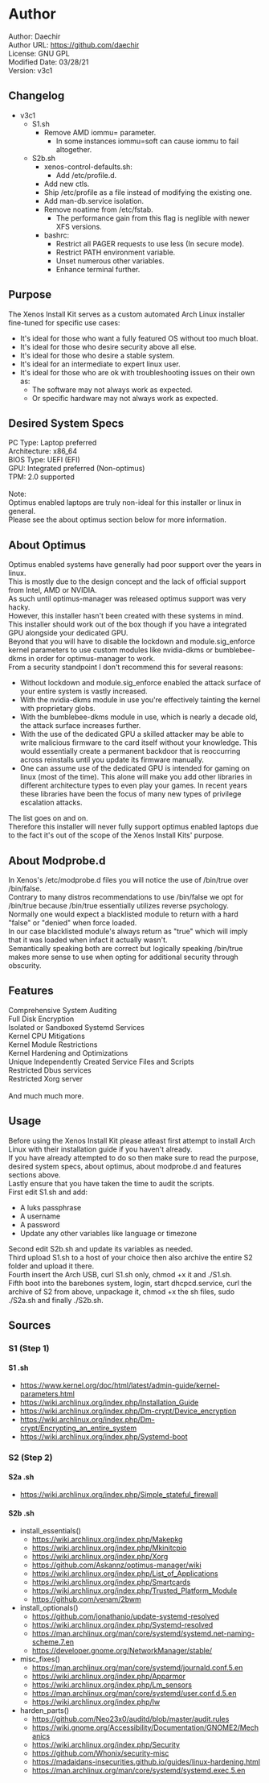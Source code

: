 # Author
Author: Daechir <br/>
Author URL: https://github.com/daechir <br/>
License: GNU GPL <br/>
Modified Date: 03/28/21 <br/>
Version: v3c1


## Changelog
+ v3c1
  * S1.sh
    + Remove AMD iommu= parameter.
      * In some instances iommu=soft can cause iommu to fail altogether.
  * S2b.sh
    + xenos-control-defaults.sh:
      * Add /etc/profile.d.
    + Add new ctls.
    + Ship /etc/profile as a file instead of modifying the existing one.
    + Add man-db.service isolation.
    + Remove noatime from /etc/fstab.
      * The performance gain from this flag is neglible with newer XFS versions.
    + bashrc:
      * Restrict all PAGER requests to use less (In secure mode).
      * Restrict PATH environment variable.
      * Unset numerous other variables.
      * Enhance terminal further.


## Purpose
The Xenos Install Kit serves as a custom automated Arch Linux installer fine-tuned for specific use cases:

+ It's ideal for those who want a fully featured OS without too much bloat.
+ It's ideal for those who desire security above all else.
+ It's ideal for those who desire a stable system.
+ It's ideal for an intermediate to expert linux user.
+ It's ideal for those who are ok with troubleshooting issues on their own as:
  * The software may not always work as expected.
  * Or specific hardware may not always work as expected.


## Desired System Specs
PC Type: Laptop preferred <br/>
Architecture: x86_64 <br/>
BIOS Type: UEFI (EFI) <br/>
GPU: Integrated preferred (Non-optimus) <br/>
TPM: 2.0 supported <br/><br/>
Note: <br/>
Optimus enabled laptops are truly non-ideal for this installer or linux in general. <br/>
Please see the about optimus section below for more information.


## About Optimus
Optimus enabled systems have generally had poor support over the years in linux. <br/>
This is mostly due to the design concept and the lack of official support from Intel, AMD or NVIDIA. <br/>
As such until optimus-manager was released optimus support was very hacky. <br/>
However, this installer hasn't been created with these systems in mind. <br/>
This installer should work out of the box though if you have a integrated GPU alongside your dedicated GPU. <br/>
Beyond that you will have to disable the lockdown and module.sig_enforce kernel parameters to use custom modules like nvidia-dkms or bumblebee-dkms in order for optimus-manager to work. <br/>
From a security standpoint I don't recommend this for several reasons:

+ Without lockdown and module.sig_enforce enabled the attack surface of your entire system is vastly increased.
+ With the nvidia-dkms module in use you're effectively tainting the kernel with proprietary globs.
+ With the bumblebee-dkms module in use, which is nearly a decade old, the attack surface increases further.
+ With the use of the dedicated GPU a skilled attacker may be able to write malicious firmware to the card itself without your knowledge. This would essentially create a permanent backdoor that
is reoccurring across reinstalls until you update its firmware manually.
+ One can assume use of the dedicated GPU is intended for gaming on linux (most of the time). This alone will make you add other libraries in different architecture types to even play your games. In recent years these libraries have been the focus of many new types of privilege escalation attacks.

The list goes on and on. <br/>
Therefore this installer will never fully support optimus enabled laptops due to the fact it's out of the scope of the Xenos Install Kits' purpose.


## About Modprobe.d
In Xenos's /etc/modprobe.d files you will notice the use of /bin/true over /bin/false. <br/>
Contrary to many distros recommendations to use /bin/false we opt for /bin/true because /bin/true essentially utilizes reverse psychology. <br/>
Normally one would expect a blacklisted module to return with a hard "false" or "denied" when force loaded. <br/>
In our case blacklisted module's always return as "true" which will imply that it was loaded when infact it actually wasn't. <br/>
Semantically speaking both are correct but logically speaking /bin/true makes more sense to use when opting for additional security through obscurity.


## Features
Comprehensive System Auditing <br/>
Full Disk Encryption <br/>
Isolated or Sandboxed Systemd Services <br/>
Kernel CPU Mitigations <br/>
Kernel Module Restrictions <br/>
Kernel Hardening and Optimizations <br/>
Unique Independently Created Service Files and Scripts <br/>
Restricted Dbus services <br/>
Restricted Xorg server <br/><br/>
And much much more.


## Usage
Before using the Xenos Install Kit please atleast first attempt to install Arch Linux with their installation guide if you haven't already. <br/>
If you have already attempted to do so then make sure to read the purpose, desired system specs, about optimus, about modprobe.d and features sections above. <br/>
Lastly ensure that you have taken the time to audit the scripts. <br/>
First edit S1.sh and add:

+ A luks passphrase
+ A username
+ A password
+ Update any other variables like language or timezone

Second edit S2b.sh and update its variables as needed. <br/>
Third upload S1.sh to a host of your choice then also archive the entire S2 folder and upload it there. <br/>
Fourth insert the Arch USB, curl S1.sh only, chmod +x it and ./S1.sh. <br/>
Fifth boot into the barebones system, login, start dhcpcd.service, curl the archive of S2 from above, unpackage it,
chmod +x the sh files, sudo ./S2a.sh and finally ./S2b.sh.


## Sources
### S1 (Step 1)
#### S1 .sh
+ https://www.kernel.org/doc/html/latest/admin-guide/kernel-parameters.html
+ https://wiki.archlinux.org/index.php/Installation_Guide
+ https://wiki.archlinux.org/index.php/Dm-crypt/Device_encryption
+ https://wiki.archlinux.org/index.php/Dm-crypt/Encrypting_an_entire_system
+ https://wiki.archlinux.org/index.php/Systemd-boot
### S2 (Step 2)
#### S2a .sh
+ https://wiki.archlinux.org/index.php/Simple_stateful_firewall
#### S2b .sh
+ install_essentials()
  * https://wiki.archlinux.org/index.php/Makepkg
  * https://wiki.archlinux.org/index.php/Mkinitcpio
  * https://wiki.archlinux.org/index.php/Xorg
  * https://github.com/Askannz/optimus-manager/wiki
  * https://wiki.archlinux.org/index.php/List_of_Applications
  * https://wiki.archlinux.org/index.php/Smartcards
  * https://wiki.archlinux.org/index.php/Trusted_Platform_Module
  * https://github.com/venam/2bwm
+ install_optionals()
  * https://github.com/jonathanio/update-systemd-resolved
  * https://wiki.archlinux.org/index.php/Systemd-resolved
  * https://man.archlinux.org/man/core/systemd/systemd.net-naming-scheme.7.en
  * https://developer.gnome.org/NetworkManager/stable/
+ misc_fixes()
  * https://man.archlinux.org/man/core/systemd/journald.conf.5.en
  * https://wiki.archlinux.org/index.php/Apparmor
  * https://wiki.archlinux.org/index.php/Lm_sensors
  * https://man.archlinux.org/man/core/systemd/user.conf.d.5.en
  * https://wiki.archlinux.org/index.php/Iw
+ harden_parts()
  * https://github.com/Neo23x0/auditd/blob/master/audit.rules
  * https://wiki.gnome.org/Accessibility/Documentation/GNOME2/Mechanics
  * https://wiki.archlinux.org/index.php/Security
  * https://github.com/Whonix/security-misc
  * https://madaidans-insecurities.github.io/guides/linux-hardening.html
  * https://man.archlinux.org/man/core/systemd/systemd.exec.5.en


